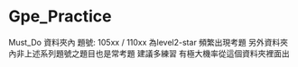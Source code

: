 # Gpe_Practice
Must_Do 資料夾內
題號: 105xx / 110xx 為level2-star 頻繁出現考題
另外資料夾內非上述系列題號之題目也是常考題
建議多練習 有極大機率從這個資料夾裡面出
